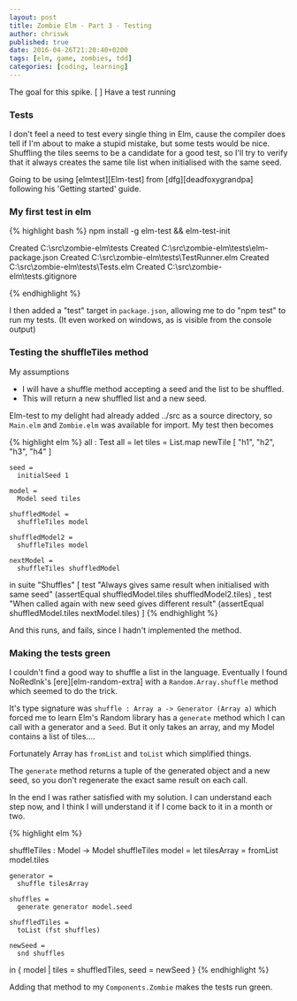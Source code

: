 ```yaml
---
layout: post
title: Zombie Elm - Part 3 - Testing
author: chriswk
published: true
date: 2016-04-26T21:20:40+0200
tags: [elm, game, zombies, tdd]
categories: [coding, learning]
---
```


The goal for this spike.
[ ] Have a test running

### Tests

I don't feel a need to test every single thing in Elm, cause the compiler does tell if I'm about to make a stupid mistake, but some tests would be nice. Shuffling the tiles seems to be a candidate for a good test, so I'll try to verify that it always creates the same tile list when initialised with the same seed.

Going to be using [elmtest][Elm-test] from [dfg][deadfoxygrandpa] following his 'Getting started' guide.

### My first test in elm

{% highlight bash %}
npm install -g elm-test && elm-test-init

Created C:\src\zombie-elm\tests
Created C:\src\zombie-elm\tests\elm-package.json
Created C:\src\zombie-elm\tests\TestRunner.elm
Created C:\src\zombie-elm\tests\Tests.elm
Created C:\src\zombie-elm\tests\.gitignore

{% endhighlight %}

I then added a "test" target in `package.json`, allowing me to do "npm test" to run my tests. (It even worked on windows, as is visible from the console output)

### Testing the shuffleTiles method
My assumptions
- I will have a shuffle method accepting a seed and the list to be shuffled.
- This will return a new shuffled list and a new seed.

Elm-test to my delight had already added ../src as a source directory, so `Main.elm` and `Zombie.elm` was available for import. My test then becomes

{% highlight elm %}
all : Test
all =
  let
    tiles =
      List.map newTile [ "h1", "h2", "h3", "h4" ]

    seed =
      initialSeed 1

    model =
      Model seed tiles

    shuffledModel =
      shuffleTiles model

    shuffledModel2 =
      shuffleTiles model

    nextModel =
      shuffleTiles shuffledModel
  in
    suite
      "Shuffles"
      [ test "Always gives same result when initialised with same seed" (assertEqual shuffledModel.tiles shuffledModel2.tiles)
      , test "When called again with new seed gives different result" (assertEqual shuffledModel.tiles nextModel.tiles)
      ]
{% endhighlight %}

And this runs, and fails, since I hadn't implemented the method.

### Making the tests green

I couldn't find a good way to shuffle a list in the language.
Eventually I found NoRedInk's [ere][elm-random-extra] with a `Random.Array.shuffle` method which seemed to do the trick.

It's type signature was `shuffle : Array a -> Generator (Array a)` which forced me to learn Elm's Random library has a `generate` method which I can call with a generator and a `Seed`.
But it only takes an array, and my Model contains a list of tiles....

Fortunately Array has `fromList` and `toList` which simplified things.

The `generate` method returns a tuple of the generated object and a new seed, so you don't regenerate the exact same result on each call.

In the end I was rather satisfied with my solution. I can understand each step now, and I think I will understand it if I come back to it in a month or two.

{% highlight elm %}

shuffleTiles : Model -> Model
shuffleTiles model =
  let
    tilesArray =
      fromList model.tiles

    generator =
      shuffle tilesArray

    shuffles =
      generate generator model.seed

    shuffledTiles =
      toList (fst shuffles)

    newSeed =
      snd shuffles
  in
    { model | tiles = shuffledTiles, seed = newSeed }
{% endhighlight %}

Adding that method to my `Components.Zombie` makes the tests run green.

[ere]:http://package.elm-lang.org/packages/NoRedInk/elm-random-extra/2.1.1/
